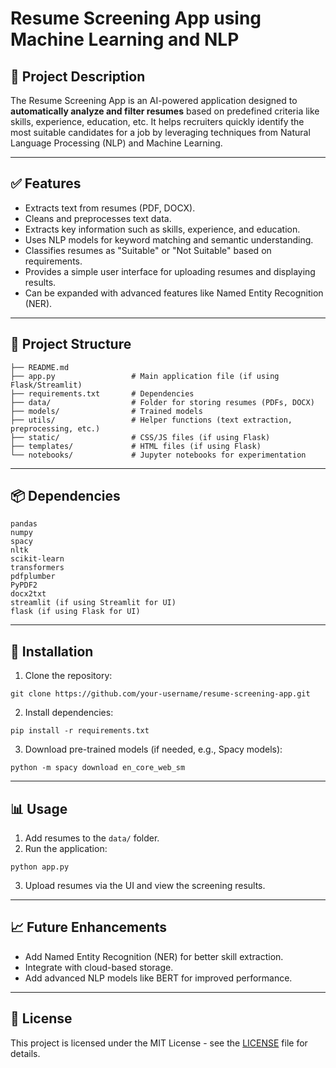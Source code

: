 # Resume Screening App using Machine Learning and NLP

## 📌 Project Description
The Resume Screening App is an AI-powered application designed to **automatically analyze and filter resumes** based on predefined criteria like skills, experience, education, etc. It helps recruiters quickly identify the most suitable candidates for a job by leveraging techniques from Natural Language Processing (NLP) and Machine Learning.

---

## ✅ Features
- Extracts text from resumes (PDF, DOCX).
- Cleans and preprocesses text data.
- Extracts key information such as skills, experience, and education.
- Uses NLP models for keyword matching and semantic understanding.
- Classifies resumes as "Suitable" or "Not Suitable" based on requirements.
- Provides a simple user interface for uploading resumes and displaying results.
- Can be expanded with advanced features like Named Entity Recognition (NER).

---

## 📂 Project Structure
```
├── README.md
├── app.py                 # Main application file (if using Flask/Streamlit)
├── requirements.txt       # Dependencies
├── data/                  # Folder for storing resumes (PDFs, DOCX)
├── models/                # Trained models
├── utils/                 # Helper functions (text extraction, preprocessing, etc.)
├── static/                # CSS/JS files (if using Flask)
├── templates/             # HTML files (if using Flask)
└── notebooks/             # Jupyter notebooks for experimentation
```

---

## 📦 Dependencies
```
pandas
numpy
spacy
nltk
scikit-learn
transformers
pdfplumber
PyPDF2
docx2txt
streamlit (if using Streamlit for UI)
flask (if using Flask for UI)
```

---

## 🚀 Installation
1. Clone the repository:
```
git clone https://github.com/your-username/resume-screening-app.git
```

2. Install dependencies:
```
pip install -r requirements.txt
```

3. Download pre-trained models (if needed, e.g., Spacy models):
```
python -m spacy download en_core_web_sm
```

---

## 📊 Usage
1. Add resumes to the `data/` folder.
2. Run the application:
```
python app.py
```
3. Upload resumes via the UI and view the screening results.

---

## 📈 Future Enhancements
- Add Named Entity Recognition (NER) for better skill extraction.
- Integrate with cloud-based storage.
- Add advanced NLP models like BERT for improved performance.

---

## 📜 License
This project is licensed under the MIT License - see the [LICENSE](LICENSE) file for details.

